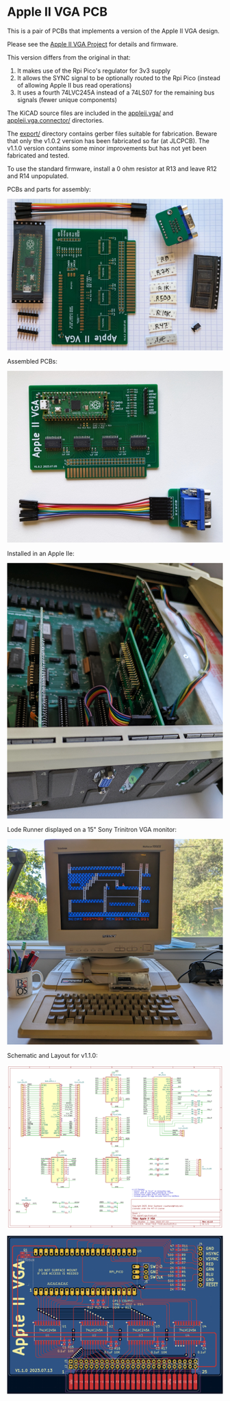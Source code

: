 # Apple II VGA PCB

This is a pair of PCBs that implements a version of the Apple II VGA design.

Please see the [Apple II VGA Project](https://github.com/markadev/AppleII-VGA) for details and firmware.

This version differs from the original in that:
1. It makes use of the Rpi Pico's regulator for 3v3 supply
2. It allows the SYNC signal to be optionally routed to the Rpi Pico (instead of allowing Apple II bus read operations)
3. It uses a fourth 74LVC245A instead of a 74LS07 for the remaining bus signals (fewer unique components)

The KiCAD source files are included in the [appleii.vga/](appleii.vga/)
and [appleii.vga.connector/](appleii.vga.connector/) directories.

The [export/](export/) directory contains gerber files suitable for fabrication.
Beware that only the v1.0.2 version has been fabricated so far (at JLCPCB).
The v1.1.0 version contains some minor improvements but has not yet been
fabricated and tested.

To use the standard firmware, install a 0 ohm resistor at R13 and leave R12 and R14 unpopulated.


PCBs and parts for assembly:

![pcb kit](share/appleii.vga.kit.jpg)

Assembled PCBs:

![pcb assembled](share/appleii.vga.assembled.jpg)

Installed in an Apple IIe:

![pcb installed](share/appleii.vga.installed.jpg)

Lode Runner displayed on a 15" Sony Trinitron VGA monitor:

![pcb tested](share/appleii.vga.test.lode.runner.jpg)

Schematic and Layout for v1.1.0:

![schematic](share/appleii.vga.schematic.v1.1.0.png)

![layout](share/appleii.vga.layout.v1.1.0.png)

